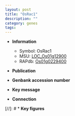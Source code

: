 ```yaml
---
layout: post
title: "OsRac1"
description: ""
category: genes
tags: 
---
```


* **Information**  
    + Symbol: OsRac1  
    + MSU: [LOC_Os01g12900](http://rice.uga.edu/cgi-bin/ORF_infopage.cgi?orf=LOC_Os01g12900)  
    + RAPdb: [Os01g0229400](http://rapdb.dna.affrc.go.jp/viewer/gbrowse_details/irgsp1?name=Os01g0229400)  

* **Publication**  

* **Genbank accession number**  

* **Key message**  

* **Connection**  

[//]: # * **Key figures**  


